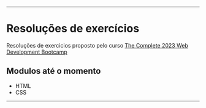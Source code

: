 <hr />
<h1>Resoluções de exercícios</h1>

<p>Resoluções de exercicios proposto pelo curso <a href=https://www.udemy.com/course/the-complete-web-development-bootcamp/>The Complete 2023 Web Development Bootcamp</a></p>

<h2>Modulos até o momento</h2>

<ul>
  <li>HTML</li>
  <li>CSS</li>
</ul>
<hr />
